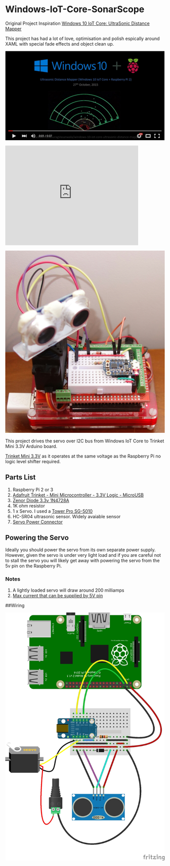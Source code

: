 # Windows-IoT-Core-SonarScope

Original Project Inspiration [Windows 10 IoT Core: UltraSonic Distance Mapper](https://microsoft.hackster.io/en-US/AnuragVasanwala/windows-10-iot-core-ultrasonic-distance-mapper-d94d63)

This project has had a lot of love, optimisation and polish espically around XAML with special fade effects and object clean up.


[![Youtube](https://raw.githubusercontent.com/gloveboxes/Windows-IoT-Core-SonarScope/master/Resources/YouTube.JPG)](https://youtu.be/GKRDX3nHlks)

<iframe width="420" height="315" src="https://www.youtube.com/embed/GKRDX3nHlks" frameborder="0" allowfullscreen></iframe>

![Sonar Scope](https://raw.githubusercontent.com/gloveboxes/Windows-IoT-Core-SonarScope/master/Resources/SonarScopeMiniTrinket3.3v.jpg)

This project drives the servo over I2C bus from Windows IoT Core to Trinket Mini 3.3V Arduino board.

[Trinket Mini 3.3V](https://www.adafruit.com/products/1500) as it operates at the same voltage as the Raspberry Pi no logic level shifter required.




## Parts List

1. Raspberry Pi 2 or 3
2. [Adafruit Trinket - Mini Microcontroller - 3.3V Logic - MicroUSB](https://www.adafruit.com/products/1500)
3. [Zenor Diode 3.3v 1N4728A](http://au.rs-online.com/web/p/zener-diodes/8050034/)
4. 1K ohm resistor
5. 1 x Servo. I used a [Tower Pro SG-5010](https://www.adafruit.com/product/155)
6. HC-SR04 ultrasonic sensor. Widely avaiable sensor
7. [Servo Power Connector](https://www.jaycar.com.au/2-1mm-dc-socket-with-screw-terminals/p/PA3713)


## Powering the Servo

Ideally you should power the servo from its own separate power supply. However, given the servo is under very light load and if you are careful not to stall the servo you will likely get away with powering the servo from the 5v pin on the Raspberry Pi.

### Notes

1. A lightly loaded servo will draw around 200 milliamps
2. [Max current that can be supplied by 5V pin](http://raspberrypi.stackexchange.com/questions/42630/is-there-a-max-current-that-can-be-supplied-when-powering-the-pi-from-the-pins)


##Wiring

![layout](https://raw.githubusercontent.com/gloveboxes/Windows-IoT-Core-SonarScope/master/Resources/SonarScope_bb.jpg)
